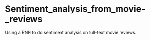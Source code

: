 # Sentiment_analysis_from_movie-_reviews
Using a RNN to do sentiment analysis on full-text movie reviews.
